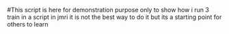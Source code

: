 #This script is here for demonstration purpose only  to show how i run 3 train in a script in jmri
it is not the best way to do it but its a starting point for others to learn


